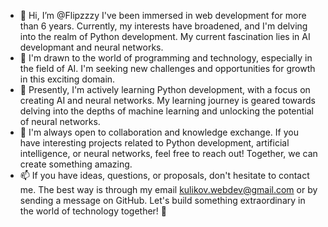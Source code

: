 - 👋 Hi, I’m @Flipzzzy
  I've been immersed in web development for more than 6 years. Currently, my interests have broadened, and I'm delving into the realm of Python development. My current fascination lies in AI developmant and neural networks.
- 👀 
  I'm drawn to the world of programming and technology, especially in the field of AI. I'm seeking new challenges and opportunities for growth in this exciting domain.
- 🌱 
  Presently, I'm actively learning Python development, with a focus on creating AI and neural networks. My learning journey is geared towards delving into the depths of machine learning and unlocking the potential of neural networks.
- 💞️ 
  I'm always open to collaboration and knowledge exchange. If you have interesting projects related to Python development, artificial intelligence, or neural networks, feel free to reach out! Together, we can create something amazing.
- 📫 
  If you have ideas, questions, or proposals, don't hesitate to contact me. The best way is through my email kulikov.webdev@gmail.com or by sending a message on GitHub.
Let's build something extraordinary in the world of technology together! 🚀
<!---
Flipzzzy/Flipzzzy is a ✨ special ✨ repository because its `README.md` (this file) appears on your GitHub profile.
You can click the Preview link to take a look at your changes.
--->
